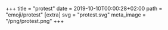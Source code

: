 +++
title = "protest"
date = 2019-10-10T00:00:28+02:00
path = "emoji/protest"
[extra]
svg = "protest.svg"
meta_image = "/png/protest.png"
+++
